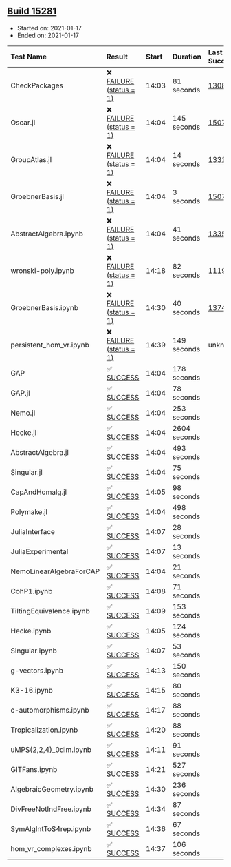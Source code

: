 ## [Build 15281](https://oscarci.mathematik.uni-kl.de/job/oscar/15281/)

* Started on: 2021-01-17
* Ended on: 2021-01-17

| Test Name    | Result | Start | Duration | Last Success | First Failure |
|:-------------|:-------|:------|:---------|:-------------|:--------------|
| CheckPackages | ❌ [FAILURE (status = 1)](https://oscarci.mathematik.uni-kl.de/job/oscar/15281/artifact/logs/build-15281/CheckPackages.log) | 14:03 | 81 seconds | [13085](https://oscarci.mathematik.uni-kl.de/job/oscar/13085/) | [13086](https://oscarci.mathematik.uni-kl.de/job/oscar/13086/) |
| Oscar.jl | ❌ [FAILURE (status = 1)](https://oscarci.mathematik.uni-kl.de/job/oscar/15281/artifact/logs/build-15281/Oscar.jl.log) | 14:04 | 145 seconds | [15079](https://oscarci.mathematik.uni-kl.de/job/oscar/15079/) | [15080](https://oscarci.mathematik.uni-kl.de/job/oscar/15080/) |
| GroupAtlas.jl | ❌ [FAILURE (status = 1)](https://oscarci.mathematik.uni-kl.de/job/oscar/15281/artifact/logs/build-15281/GroupAtlas.jl.log) | 14:04 | 14 seconds | [13311](https://oscarci.mathematik.uni-kl.de/job/oscar/13311/) | [13312](https://oscarci.mathematik.uni-kl.de/job/oscar/13312/) |
| GroebnerBasis.jl | ❌ [FAILURE (status = 1)](https://oscarci.mathematik.uni-kl.de/job/oscar/15281/artifact/logs/build-15281/GroebnerBasis.jl.log) | 14:04 | 3 seconds | [15079](https://oscarci.mathematik.uni-kl.de/job/oscar/15079/) | [15080](https://oscarci.mathematik.uni-kl.de/job/oscar/15080/) |
| AbstractAlgebra.ipynb | ❌ [FAILURE (status = 1)](https://oscarci.mathematik.uni-kl.de/job/oscar/15281/artifact/logs/build-15281/AbstractAlgebra.ipynb.log) | 14:04 | 41 seconds | [13355](https://oscarci.mathematik.uni-kl.de/job/oscar/13355/) | [13356](https://oscarci.mathematik.uni-kl.de/job/oscar/13356/) |
| wronski-poly.ipynb | ❌ [FAILURE (status = 1)](https://oscarci.mathematik.uni-kl.de/job/oscar/15281/artifact/logs/build-15281/wronski-poly.ipynb.log) | 14:18 | 82 seconds | [11192](https://oscarci.mathematik.uni-kl.de/job/oscar/11192/) | [11193](https://oscarci.mathematik.uni-kl.de/job/oscar/11193/) |
| GroebnerBasis.ipynb | ❌ [FAILURE (status = 1)](https://oscarci.mathematik.uni-kl.de/job/oscar/15281/artifact/logs/build-15281/GroebnerBasis.ipynb.log) | 14:30 | 40 seconds | [13748](https://oscarci.mathematik.uni-kl.de/job/oscar/13748/) | [13749](https://oscarci.mathematik.uni-kl.de/job/oscar/13749/) |
| persistent_hom_vr.ipynb | ❌ [FAILURE (status = 1)](https://oscarci.mathematik.uni-kl.de/job/oscar/15281/artifact/logs/build-15281/persistent_hom_vr.ipynb.log) | 14:39 | 149 seconds | unknown | unknown |
| GAP | ✅ [SUCCESS](https://oscarci.mathematik.uni-kl.de/job/oscar/15281/artifact/logs/build-15281/GAP.log) | 14:04 | 178 seconds |  |  |
| GAP.jl | ✅ [SUCCESS](https://oscarci.mathematik.uni-kl.de/job/oscar/15281/artifact/logs/build-15281/GAP.jl.log) | 14:04 | 78 seconds |  |  |
| Nemo.jl | ✅ [SUCCESS](https://oscarci.mathematik.uni-kl.de/job/oscar/15281/artifact/logs/build-15281/Nemo.jl.log) | 14:04 | 253 seconds |  |  |
| Hecke.jl | ✅ [SUCCESS](https://oscarci.mathematik.uni-kl.de/job/oscar/15281/artifact/logs/build-15281/Hecke.jl.log) | 14:04 | 2604 seconds |  |  |
| AbstractAlgebra.jl | ✅ [SUCCESS](https://oscarci.mathematik.uni-kl.de/job/oscar/15281/artifact/logs/build-15281/AbstractAlgebra.jl.log) | 14:04 | 493 seconds |  |  |
| Singular.jl | ✅ [SUCCESS](https://oscarci.mathematik.uni-kl.de/job/oscar/15281/artifact/logs/build-15281/Singular.jl.log) | 14:04 | 75 seconds |  |  |
| CapAndHomalg.jl | ✅ [SUCCESS](https://oscarci.mathematik.uni-kl.de/job/oscar/15281/artifact/logs/build-15281/CapAndHomalg.jl.log) | 14:05 | 98 seconds |  |  |
| Polymake.jl | ✅ [SUCCESS](https://oscarci.mathematik.uni-kl.de/job/oscar/15281/artifact/logs/build-15281/Polymake.jl.log) | 14:04 | 498 seconds |  |  |
| JuliaInterface | ✅ [SUCCESS](https://oscarci.mathematik.uni-kl.de/job/oscar/15281/artifact/logs/build-15281/JuliaInterface.log) | 14:07 | 28 seconds |  |  |
| JuliaExperimental | ✅ [SUCCESS](https://oscarci.mathematik.uni-kl.de/job/oscar/15281/artifact/logs/build-15281/JuliaExperimental.log) | 14:07 | 13 seconds |  |  |
| NemoLinearAlgebraForCAP | ✅ [SUCCESS](https://oscarci.mathematik.uni-kl.de/job/oscar/15281/artifact/logs/build-15281/NemoLinearAlgebraForCAP.log) | 14:04 | 21 seconds |  |  |
| CohP1.ipynb | ✅ [SUCCESS](https://oscarci.mathematik.uni-kl.de/job/oscar/15281/artifact/logs/build-15281/CohP1.ipynb.log) | 14:08 | 71 seconds |  |  |
| TiltingEquivalence.ipynb | ✅ [SUCCESS](https://oscarci.mathematik.uni-kl.de/job/oscar/15281/artifact/logs/build-15281/TiltingEquivalence.ipynb.log) | 14:09 | 153 seconds |  |  |
| Hecke.ipynb | ✅ [SUCCESS](https://oscarci.mathematik.uni-kl.de/job/oscar/15281/artifact/logs/build-15281/Hecke.ipynb.log) | 14:05 | 124 seconds |  |  |
| Singular.ipynb | ✅ [SUCCESS](https://oscarci.mathematik.uni-kl.de/job/oscar/15281/artifact/logs/build-15281/Singular.ipynb.log) | 14:07 | 53 seconds |  |  |
| g-vectors.ipynb | ✅ [SUCCESS](https://oscarci.mathematik.uni-kl.de/job/oscar/15281/artifact/logs/build-15281/g-vectors.ipynb.log) | 14:13 | 150 seconds |  |  |
| K3-16.ipynb | ✅ [SUCCESS](https://oscarci.mathematik.uni-kl.de/job/oscar/15281/artifact/logs/build-15281/K3-16.ipynb.log) | 14:15 | 80 seconds |  |  |
| c-automorphisms.ipynb | ✅ [SUCCESS](https://oscarci.mathematik.uni-kl.de/job/oscar/15281/artifact/logs/build-15281/c-automorphisms.ipynb.log) | 14:17 | 88 seconds |  |  |
| Tropicalization.ipynb | ✅ [SUCCESS](https://oscarci.mathematik.uni-kl.de/job/oscar/15281/artifact/logs/build-15281/Tropicalization.ipynb.log) | 14:20 | 88 seconds |  |  |
| uMPS(2,2,4)_0dim.ipynb | ✅ [SUCCESS](https://oscarci.mathematik.uni-kl.de/job/oscar/15281/artifact/logs/build-15281/uMPS-2-2-4-_0dim.ipynb.log) | 14:11 | 91 seconds |  |  |
| GITFans.ipynb | ✅ [SUCCESS](https://oscarci.mathematik.uni-kl.de/job/oscar/15281/artifact/logs/build-15281/GITFans.ipynb.log) | 14:21 | 527 seconds |  |  |
| AlgebraicGeometry.ipynb | ✅ [SUCCESS](https://oscarci.mathematik.uni-kl.de/job/oscar/15281/artifact/logs/build-15281/AlgebraicGeometry.ipynb.log) | 14:30 | 236 seconds |  |  |
| DivFreeNotIndFree.ipynb | ✅ [SUCCESS](https://oscarci.mathematik.uni-kl.de/job/oscar/15281/artifact/logs/build-15281/DivFreeNotIndFree.ipynb.log) | 14:34 | 87 seconds |  |  |
| SymAlgIntToS4rep.ipynb | ✅ [SUCCESS](https://oscarci.mathematik.uni-kl.de/job/oscar/15281/artifact/logs/build-15281/SymAlgIntToS4rep.ipynb.log) | 14:36 | 67 seconds |  |  |
| hom_vr_complexes.ipynb | ✅ [SUCCESS](https://oscarci.mathematik.uni-kl.de/job/oscar/15281/artifact/logs/build-15281/hom_vr_complexes.ipynb.log) | 14:37 | 106 seconds |  |  |
